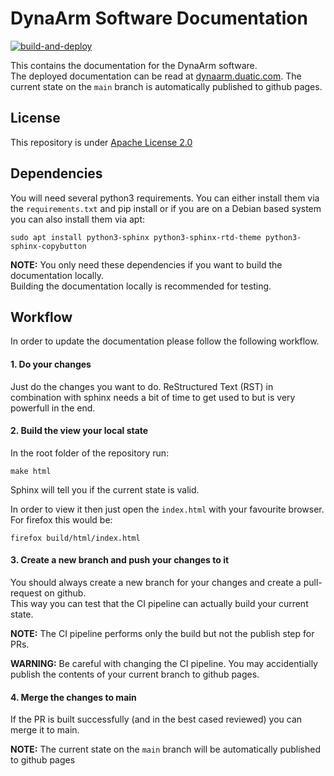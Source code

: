# DynaArm Software Documentation

[![build-and-deploy](https://github.com/Duatic/dynaarm_software_documentation/actions/workflows/build-and-deploy.yml/badge.svg)](https://github.com/Duatic/dynaarm_software_documentation/actions/workflows/build-and-deploy.yml)

This contains the documentation for the DynaArm software. \
The deployed documentation can be read at [dynaarm.duatic.com](https://dynaarm.duatic.com). 
The current state on the `main` branch is automatically published to github pages.

## License

This repository is under [Apache License 2.0](./LICENSE)

## Dependencies 

You will need several python3 requirements. You can either install them via the `requirements.txt` and pip install or if you are on a Debian based system you can also install them via apt:

```
sudo apt install python3-sphinx python3-sphinx-rtd-theme python3-sphinx-copybutton
```

__NOTE:__ You only need these dependencies if you want to build the documentation locally.\
Building the documentation locally is recommended for testing.



## Workflow

In order to update the documentation please follow the following workflow.

#### 1. Do your changes

Just do the changes you want to do. ReStructured Text (RST) in combination with sphinx needs a bit of time to get used to but is very powerfull in the end.

#### 2. Build the view your local state

In the root folder of the repository run:

```
make html
```

Sphinx will tell you if the current state is valid.

In order to view it then just open the `index.html` with your favourite browser. For firefox this would be:

```
firefox build/html/index.html  
```

#### 3. Create a new branch and push your changes to it

You should always create a new branch for your changes and create a pull-request on github.\
This way you can test that the CI pipeline can actually build your current state.

__NOTE:__ The CI pipeline performs only the build but not the publish step for PRs. 

__WARNING:__ Be careful with changing the CI pipeline. You may accidentially publish the contents of your current branch to github pages.


#### 4. Merge the changes to main

If the PR is built successfully (and in the best cased reviewed) you can merge it to main.

__NOTE:__ The current state on the `main` branch will be automatically published to github pages

